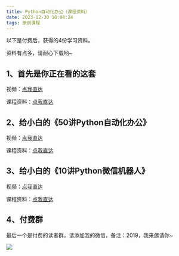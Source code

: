 ```yaml
---
title: Python自动化办公（课程资料）
date: 2023-12-30 10:08:24
tags: 原创课程
---
```


以下是付费后，获得的4份学习资料。

资料有点多，请耐心下载哟~

## 1、首先是你正在看的这套

视频：[点我直达](https://www.bilibili.com/video/BV1y54y1i78U)

课程资料：[点我直达](http://www.python4office.cn/python-course/0808/9-get-all/)

## 2、给小白的《50讲Python自动化办公》

视频：[点我直达](https://www.bilibili.com/video/BV118411R7bB/)

课程资料：[点我直达](http://www.python4office.cn/python-course/50-python-office/)


## 3、给小白的《10讲Python微信机器人》

视频：[点我直达](https://www.bilibili.com/video/BV1S84y1m7xd/)

课程资料：[点我直达](http://www.python4office.cn/python-course/10-PyOfficeRobot/20231004/)


## 4、付费群

最后一个是付费的读者群，请添加我的微信，备注：2019，我来邀请你~

![](https://www.python-office.com/assets/img/qr-code.842c35b6.jpg)